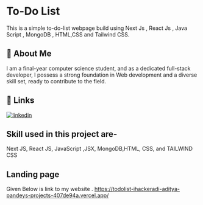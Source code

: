 
# To-Do List

This is a simple to-do-list webpage build using Next Js , React Js , Java Script , MongoDB , HTML,CSS and Tailwind CSS.

## 🚀 About Me

I am a final-year computer science student, and as a dedicated full-stack developer, I possess a strong foundation in Web development and a diverse skill set, ready to contribute to the field.

## 🔗 Links

[![linkedin](https://img.shields.io/badge/linkedin-0A66C2?style=for-the-badge&logo=linkedin&logoColor=white)](https://www.linkedin.com/in/adityapandey9165/)

## Skill used in this project are-

Next JS, React JS, JavaScript ,JSX, MongoDB,HTML, CSS, and TAILWIND CSS
## Landing page

Given Below is link to my website .
https://todolist-ihackeradi-aditya-pandeys-projects-407de94a.vercel.app/

